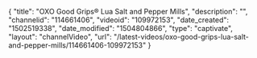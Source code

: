 {
    "title": "OXO Good Grips&reg; Lua Salt and Pepper Mills",
    "description": "",
    "channelid": "114661406",
    "videoid": "109972153",
    "date_created": "1502519338",
    "date_modified": "1504804866",
    "type": "captivate",
    "layout": "channelVideo",
    "url": "\/latest-videos\/oxo-good-grips-lua-salt-and-pepper-mills\/114661406-109972153"
}